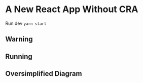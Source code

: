 # A New React App Without CRA

Run dev `yarn start`

## Warning

## Running

## Oversimplified Diagram
